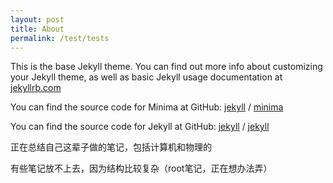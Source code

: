 ```yaml
---
layout: post
title: About
permalink: /test/tests
---
```


This is the base Jekyll theme. You can find out more info about customizing your Jekyll theme, as well as basic Jekyll usage documentation at [jekyllrb.com](https://jekyllrb.com/)

You can find the source code for Minima at GitHub:
[jekyll][jekyll-organization] /
[minima](https://github.com/jekyll/minima)

You can find the source code for Jekyll at GitHub:
[jekyll][jekyll-organization] /
[jekyll](https://github.com/jekyll/jekyll)


[jekyll-organization]: https://github.com/jekyll

正在总结自己这辈子做的笔记，包括计算机和物理的

有些笔记放不上去，因为结构比较复杂（root笔记，正在想办法弄）